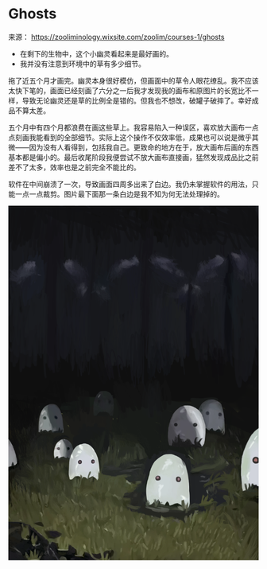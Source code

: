 # Ghosts

来源： https://zooliminology.wixsite.com/zoolim/courses-1/ghosts

- 在剩下的生物中，这个小幽灵看起来是最好画的。
- 我并没有注意到环境中的草有多少细节。

拖了近五个月才画完。幽灵本身很好模仿，但画面中的草令人眼花缭乱。我不应该太快下笔的，画面已经刻画了六分之一后我才发现我的画布和原图片的长宽比不一样，导致无论幽灵还是草的比例全是错的。但我也不想改，破罐子破摔了。幸好成品不算太差。

五个月中有四个月都浪费在画这些草上。我容易陷入一种误区，喜欢放大画布一点点刻画我能看到的全部细节。实际上这个操作不仅效率低，成果也可以说是微乎其微——因为没有人看得到，包括我自己。更致命的地方在于，放大画布后画的东西基本都是偏小的。最后收尾阶段我便尝试不放大画布直接画，猛然发现成品比之前差不了太多，效率也是之前完全不能比的。

软件在中间崩溃了一次，导致画面四周多出来了白边。我仍未掌握软件的用法，只能一点一点裁剪。图片最下面那一条白边是我不知为何无法处理掉的。

![ghosts](../images/ghosts.webp)